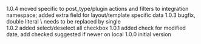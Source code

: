 1.0.4 moved specific to post_type/plugin actions and filters to integration namespace; added extra field for layout/template specific data
1.0.3 bugfix, double literal \\ needs to be replaced by single \
1.0.2 added select/deselect all checkbox
1.0.1 added check for modified date, add checked suggested if newer on local
1.0.0 initial version